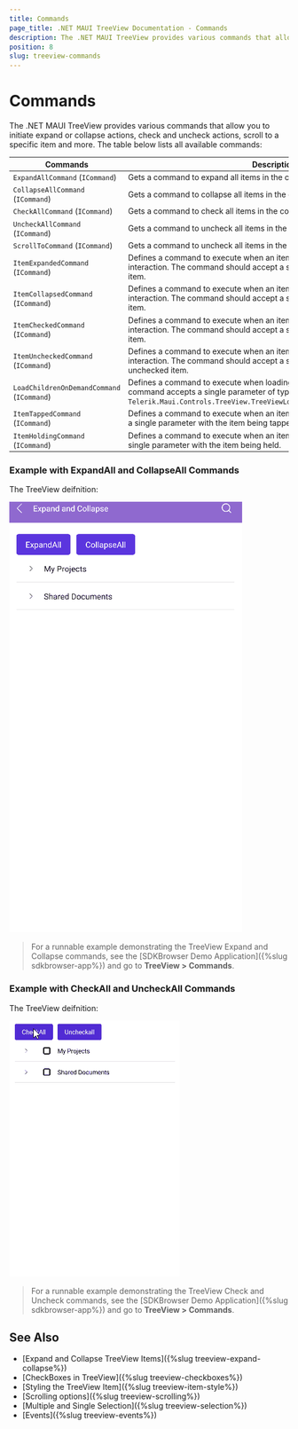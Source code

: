 ```yaml
---
title: Commands
page_title: .NET MAUI TreeView Documentation - Commands
description: The .NET MAUI TreeView provides various commands that allow you to initiate expand or collapse actions, check and uncheck actions, and to scroll to a specific item.
position: 8
slug: treeview-commands
---
```


# Commands

The .NET MAUI TreeView provides various commands that allow you to initiate expand or collapse actions, check and uncheck actions, scroll to a specific item and more. The table below lists all available commands:

| Commands | Description |
| -------- | ---------- |
| `ExpandAllCommand` (`ICommand`) | Gets a command to expand all items in the control. |
| `CollapseAllCommand` (`ICommand`) | Gets a command to collapse all items in the control. |
| `CheckAllCommand` (`ICommand`) | Gets a command to check all items in the control. |
| `UncheckAllCommand` (`ICommand`) | Gets a command to uncheck all items in the control. |
| `ScrollToCommand` (`ICommand`) | Gets a command to uncheck all items in the control. |
| `ItemExpandedCommand` (`ICommand`) | Defines a command to execute when an item is expanded after a user interaction. The command should accept a single parameter with the expanded item. |
| `ItemCollapsedCommand` (`ICommand`) | Defines a command to execute when an item is collapsed after a user interaction. The command should accept a single parameter with the collapsed item. |
| `ItemCheckedCommand` (`ICommand`) | Defines a command to execute when an item is checked after a user interaction. The command should accept a single parameter with the checked item. |
| `ItemUncheckedCommand` (`ICommand`) | Defines a command to execute when an item is unchecked after a user interaction. The command should accept a single parameter with the unchecked item. |
| `LoadChildrenOnDemandCommand` (`ICommand`) | Defines a command to execute when loading an item on demand. The command accepts a single parameter of type `Telerik.Maui.Controls.TreeView.TreeViewLoadChildrenOnDemandCommandContext`. |
| `ItemTappedCommand` (`ICommand`) | Defines a command to execute when an item is tapped. The command accepts a single parameter with the item being tapped. |
| `ItemHoldingCommand` (`ICommand`) | Defines a command to execute when an item is held. The command accepts a single parameter with the item being held. |


### Example with ExpandAll and CollapseAll Commands

The TreeView deifnition:

<snippet id='treeview-expand-collapse-commands'/>

![.NET MAUI TreeView Expand and Collapse](images/treeview-expand-collapse.gif)

> For a runnable example demonstrating the TreeView Expand and Collapse commands, see the [SDKBrowser Demo Application]({%slug sdkbrowser-app%}) and go to **TreeView > Commands**.

### Example with CheckAll and UncheckAll Commands

The TreeView deifnition:

<snippet id='treeview-check-uncheck-commands'/>

![.NET MAUI TreeView Check and Uncheck](images/treeview-check-uncheck-items.gif)

> For a runnable example demonstrating the TreeView Check and Uncheck commands, see the [SDKBrowser Demo Application]({%slug sdkbrowser-app%}) and go to **TreeView > Commands**.

## See Also

* [Expand and Collapse TreeView Items]({%slug treeview-expand-collapse%})
* [CheckBoxes in TreeView]({%slug treeview-checkboxes%})
* [Styling the TreeView Item]({%slug treeview-item-style%})
* [Scrolling options]({%slug treeview-scrolling%})
* [Multiple and Single Selection]({%slug treeview-selection%})
* [Events]({%slug treeview-events%})